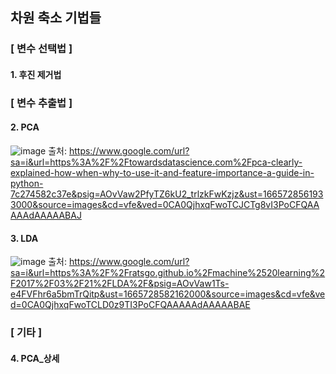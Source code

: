 ## 차원 축소 기법들


### [ 변수 선택법 ]

#### 1. 후진 제거법 




### [ 변수 추출법 ] 

#### 2. PCA
![image](https://user-images.githubusercontent.com/67623921/195517993-9679eda8-20bb-40d8-a13f-346509507465.png)
출처: https://www.google.com/url?sa=i&url=https%3A%2F%2Ftowardsdatascience.com%2Fpca-clearly-explained-how-when-why-to-use-it-and-feature-importance-a-guide-in-python-7c274582c37e&psig=AOvVaw2PfyTZ6kU2_trlzkFwKzjz&ust=1665728561933000&source=images&cd=vfe&ved=0CA0QjhxqFwoTCJCTg8vI3PoCFQAAAAAdAAAAABAJ


#### 3. LDA
![image](https://user-images.githubusercontent.com/67623921/195517896-d096d87c-2f9e-4248-825f-27187048d7a9.png)
출처: https://www.google.com/url?sa=i&url=https%3A%2F%2Fratsgo.github.io%2Fmachine%2520learning%2F2017%2F03%2F21%2FLDA%2F&psig=AOvVaw1Ts-e4FVFhr6a5bmTrQitp&ust=1665728582162000&source=images&cd=vfe&ved=0CA0QjhxqFwoTCLD0z9TI3PoCFQAAAAAdAAAAABAE


### [ 기타 ]

#### 4. PCA_상세
